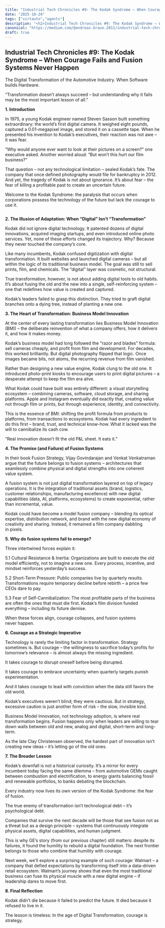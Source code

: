 ```yaml
---
title: "Industrial Tech Chronicles #9: The Kodak Syndrome – When Courage Fails and Fusion Systems Never…"
date: "2025-10-24"
tags: ["virtauto","agents"]
description: "<h2>Industrial Tech Chronicles #9: The Kodak Syndrome – When Courage Fails and Fusion Systems Never Happen</h2><p>The Digital Transformation…"
canonical: "https://medium.com/@andreas.braun.2011/industrial-tech-chronicles-9-the-kodak-syndrome-when-courage-fails-and-fusion-systems-never-8fbbd7877517?source=rss-30b522a0a3d7------2"
draft: true
---
```


<h2>Industrial Tech Chronicles #9: The Kodak Syndrome – When Courage Fails and Fusion Systems Never Happen</h2><p>The Digital Transformation of the Automotive Industry. When Software builds Hardware.</p><p>“Transformation doesn’t always succeed – but understanding why it fails may be the most important lesson of all.”</p><p><strong>1. Introduction</strong></p><p>In 1975, a young Kodak engineer named Steven Sasson built something extraordinary: the world’s first digital camera. It weighed eight pounds, captured a 0.01-megapixel image, and stored it on a cassette tape. When he presented his invention to Kodak’s executives, their reaction was not awe – it was fear.</p><p>“Why would anyone ever want to look at their pictures on a screen?” one executive asked. Another worried aloud: “But won’t this hurt our film business?”</p><p>That question – not any technological limitation – sealed Kodak’s fate. The company that once defined photography would file for bankruptcy in 2012. And yet, the tragedy of Kodak is not about ignorance. It’s about fear – the fear of killing a profitable past to create an uncertain future.</p><p>Welcome to the Kodak Syndrome: the paralysis that occurs when corporations possess the technology of the future but lack the courage to use it.</p><figure><img alt="" src="https://cdn-images-1.medium.com/max/512/1*Z-WIcevywfQIJpzRMcFjyg@2x.jpeg" /></figure><p><strong>2. The Illusion of Adaptation: When “Digital” Isn’t “Transformation”</strong></p><p>Kodak did not ignore digital technology. It patented dozens of digital innovations, acquired imaging startups, and even introduced online photo services. Yet, none of these efforts changed its trajectory. Why? Because they never touched the company’s core.</p><p>Like many incumbents, Kodak confused digitization with digital transformation. It built websites and launched digital cameras – but all within the logic of its traditional business model. The goal was still to sell prints, film, and chemicals. The “digital” layer was cosmetic, not structural.</p><p>True transformation, however, is not about adding digital tools to old habits. It’s about fusing the old and the new into a single, self-reinforcing system – one that redefines how value is created and captured.</p><p>Kodak’s leaders failed to grasp this distinction. They tried to graft digital branches onto a dying tree, instead of planting a new one.</p><p><strong>3. The Heart of Transformation: Business Model Innovation</strong></p><p>At the center of every lasting transformation lies Business Model Innovation (BMI) – the deliberate reinvention of what a company offers, how it delivers it, and how it makes money.</p><p>Kodak’s business model had long followed the “razor and blades” formula: sell cameras cheaply, and profit from film and development. For decades, this worked brilliantly. But digital photography flipped that logic. Once images became bits, not atoms, the recurring revenue from film vanished.</p><p>Rather than designing a new value engine, Kodak clung to the old one. It introduced photo-print kiosks to encourage users to print digital pictures – a desperate attempt to keep the film era alive.</p><p>What Kodak could have built was entirely different: a visual storytelling ecosystem – combining cameras, software, cloud storage, and sharing platforms. Apple and Instagram eventually did exactly that, creating value not through film or prints, but through experience, identity, and connectivity.</p><p>This is the essence of BMI: shifting the profit formula from products to platforms, from transactions to ecosystems. Kodak had every ingredient to do this first – brand, trust, and technical know-how. What it lacked was the will to cannibalize its cash cow.</p><p>“Real innovation doesn’t fit the old P&amp;L sheet. It eats it.”</p><p><strong>4. The Promise (and Failure) of Fusion Systems</strong></p><p>In their book Fusion Strategy, Vijay Govindarajan and Venkat Venkatraman argue that the future belongs to fusion systems – architectures that seamlessly combine physical and digital strengths into one coherent value system.</p><p>A fusion system is not just digital transformation layered on top of legacy operations. It is the integration of traditional assets (brand, logistics, customer relationships, manufacturing excellence) with new digital capabilities (data, AI, platforms, ecosystems) to create exponential, rather than incremental, value.</p><p>Kodak could have become a model fusion company – blending its optical expertise, distribution network, and brand with the new digital economy of creativity and sharing. Instead, it remained a film company dabbling in pixels.</p><p><strong>5. Why do fusion systems fail to emerge?</strong></p><p>Three intertwined forces explain it:</p><p>5.1 Cultural Resistance &amp; Inertia: Organizations are built to execute the old model efficiently, not to imagine a new one. Every process, incentive, and mindset reinforces yesterday’s success.</p><p>5.2 Short-Term Pressure: Public companies live by quarterly results. Transformations require temporary decline before rebirth – a price few CEOs dare to pay.</p><p>5.3 Fear of Self-Cannibalization: The most profitable parts of the business are often the ones that must die first. Kodak’s film division funded everything – including its future demise.</p><p>When these forces align, courage collapses, and fusion systems never happen.</p><p><strong>6. Courage as a Strategic Imperative</strong></p><p>Technology is rarely the limiting factor in transformation. Strategy sometimes is. But courage – the willingness to sacrifice today’s profits for tomorrow’s relevance – is almost always the missing ingredient.</p><p>It takes courage to disrupt oneself before being disrupted.</p><p>It takes courage to embrace uncertainty when quarterly targets punish experimentation.</p><p>And it takes courage to lead with conviction when the data still favors the old world.</p><p>Kodak’s executives weren’t blind; they were cautious. But in strategy, excessive caution is just another form of risk – the slow, invisible kind.</p><p>Business Model Innovation, not technology adoption, is where real transformation begins. Fusion happens only when leaders are willing to tear down walls between old and new, analog and digital, short-term and long-term.</p><p>As the late Clay Christensen observed, the hardest part of innovation isn’t creating new ideas – it’s letting go of the old ones.</p><p><strong>7. The Broader Lesson</strong></p><p>Kodak’s downfall is not a historical curiosity. It’s a mirror for every incumbent today facing the same dilemma – from automotive OEMs caught between combustion and electrification, to energy giants balancing fossil and renewable portfolios, to banks debating the blockchain.</p><p>Every industry now lives its own version of the Kodak Syndrome: the fear of fusion.</p><p>The true enemy of transformation isn’t technological debt – it’s psychological debt.</p><p>Companies that survive the next decade will be those that see fusion not as a threat but as a design principle – systems that continuously integrate physical assets, digital capabilities, and human judgment.</p><p>This is why GE’s story (from our previous chapter) still matters: despite its failures, it found the humility to rebuild a digital foundation. The next frontier belongs to those who combine that humility with courage.</p><p>Next week, we’ll explore a surprising example of such courage: Walmart – a company that defied expectations by transforming itself into a data-driven retail ecosystem. Walmart’s journey shows that even the most traditional business can fuse its physical muscle with a new digital engine – if leadership dares to move first.</p><p><strong>8. Final Reflection</strong></p><p>Kodak didn’t die because it failed to predict the future. It died because it refused to live in it.</p><p>The lesson is timeless: In the age of Digital Transformation, courage is strategy.</p><img alt="" height="1" src="https://medium.com/_/stat?event=post.clientViewed&amp;referrerSource=full_rss&amp;postId=8fbbd7877517" width="1" />

